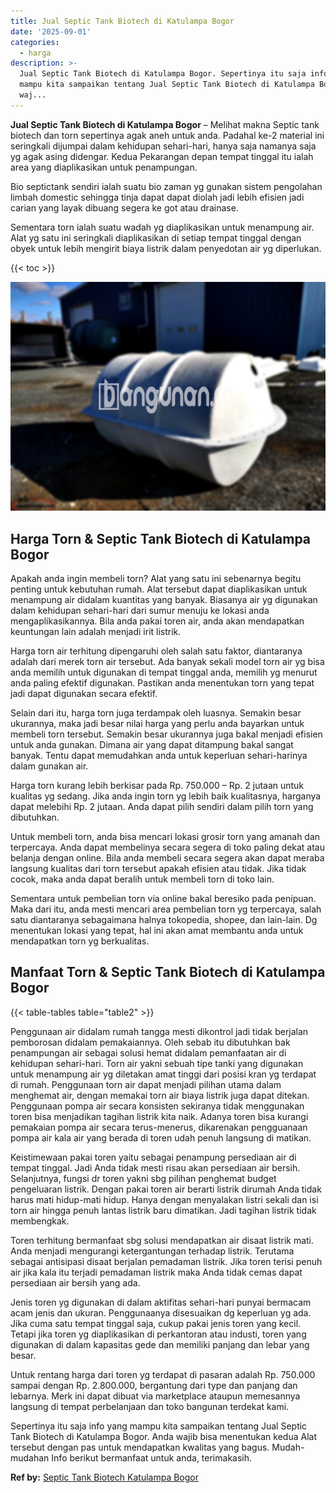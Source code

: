 ```yaml
---
title: Jual Septic Tank Biotech di Katulampa Bogor
date: '2025-09-01'
categories:
  - harga
description: >-
  Jual Septic Tank Biotech di Katulampa Bogor. Sepertinya itu saja info yang
  mampu kita sampaikan tentang Jual Septic Tank Biotech di Katulampa Bogor. Anda
  waj...
---
```


**Jual Septic Tank Biotech di Katulampa Bogor** – Melihat makna Septic tank biotech dan torn sepertinya agak aneh untuk anda. Padahal ke-2 material ini seringkali dijumpai dalam kehidupan sehari-hari, hanya saja namanya saja yg agak asing didengar. Kedua Pekarangan depan tempat tinggal itu ialah area yang diaplikasikan untuk penampungan.

Bio septictank sendiri ialah suatu bio zaman yg gunakan sistem pengolahan limbah domestic sehingga tinja dapat dapat diolah jadi lebih efisien jadi carian yang layak dibuang segera ke got atau drainase.

Sementara torn ialah suatu wadah yg diaplikasikan untuk menampung air. Alat yg satu ini seringkali diaplikasikan di setiap tempat tinggal dengan obyek untuk lebih mengirit biaya listrik dalam penyedotan air yg diperlukan.

{{< toc >}}

![Jual Septic Tank Biotech di Katulampa Bogor](/images/jual-bio-septictank-05.png)

## Harga Torn & Septic Tank Biotech di Katulampa Bogor

Apakah anda ingin membeli torn? Alat yang satu ini sebenarnya begitu penting untuk kebutuhan rumah. Alat tersebut dapat diaplikasikan untuk menampung air didalam kuantitas yang banyak. Biasanya air yg digunakan dalam kehidupan sehari-hari dari sumur menuju ke lokasi anda mengaplikasikannya. Bila anda pakai toren air, anda akan mendapatkan keuntungan lain adalah menjadi irit listrik.

Harga torn air terhitung dipengaruhi oleh salah satu faktor, diantaranya adalah dari merek torn air tersebut. Ada banyak sekali model torn air yg bisa anda memilih untuk digunakan di tempat tinggal anda, memilih yg menurut anda paling efektif digunakan. Pastikan anda menentukan torn yang tepat jadi dapat digunakan secara efektif.

Selain dari itu, harga torn juga terdampak oleh luasnya. Semakin besar ukurannya, maka jadi besar nilai harga yang perlu anda bayarkan untuk membeli torn tersebut. Semakin besar ukurannya juga bakal menjadi efisien untuk anda gunakan. Dimana air yang dapat ditampung bakal sangat banyak. Tentu dapat memudahkan anda untuk keperluan sehari-harinya dalam gunakan air.

Harga torn kurang lebih berkisar pada Rp. 750.000 – Rp. 2 jutaan untuk kualitas yg sedang. Jika anda ingin torn yg lebih baik kualitasnya, harganya dapat melebihi Rp. 2 jutaan. Anda dapat pilih sendiri dalam pilih torn yang dibutuhkan.

Untuk membeli torn, anda bisa mencari lokasi grosir torn yang amanah dan terpercaya. Anda dapat membelinya secara segera di toko paling dekat atau belanja dengan online. Bila anda membeli secara segera akan dapat meraba langsung kualitas dari torn tersebut apakah efisien atau tidak. Jika tidak cocok, maka anda dapat beralih untuk membeli torn di toko lain.

Sementara untuk pembelian torn via online bakal beresiko pada penipuan. Maka dari itu, anda mesti mencari area pembelian torn yg terpercaya, salah satu diantaranya sebagaimana halnya tokopedia, shopee, dan lain-lain. Dg menentukan lokasi yang tepat, hal ini akan amat membantu anda untuk mendapatkan torn yg berkualitas.

## Manfaat Torn & Septic Tank Biotech di Katulampa Bogor

{{< table-tables table="table2" >}}

Penggunaan air didalam rumah tangga mesti dikontrol jadi tidak berjalan pemborosan didalam pemakaiannya. Oleh sebab itu dibutuhkan bak penampungan air sebagai solusi hemat didalam pemanfaatan air di kehidupan sehari-hari. Torn air yakni sebuah tipe tanki yang digunakan untuk menampung air yg diletakan amat tinggi dari posisi kran yg terdapat di rumah. Penggunaan torn air dapat menjadi pilihan utama dalam menghemat air, dengan memakai torn air biaya listrik juga dapat ditekan. Penggunaan pompa air secara konsisten sekiranya tidak menggunakan toren bisa menjadikan tagihan listrik kita naik. Adanya toren bisa kurangi pemakaian pompa air secara terus-menerus, dikarenakan pengguanaan pompa air kala air yang berada di toren udah penuh langsung di matikan.

Keistimewaan pakai toren yaitu sebagai penampung persediaan air di tempat tinggal. Jadi Anda tidak mesti risau akan persediaan air bersih. Selanjutnya, fungsi dr toren yakni sbg pilihan penghemat budget pengeluaran listrik. Dengan pakai toren air berarti listrik dirumah Anda tidak harus mati hidup-mati hidup. Hanya dengan menyalakan listri sekali dan isi torn air hingga penuh lantas listrik baru dimatikan. Jadi tagihan listrik tidak membengkak.

Toren terhitung bermanfaat sbg solusi mendapatkan air disaat listrik mati. Anda menjadi mengurangi ketergantungan terhadap listrik. Terutama sebagai antisipasi disaat berjalan pemadaman listrik. Jika toren terisi penuh air jika kala itu terjadi pemadaman listrik maka Anda tidak cemas dapat persediaan air bersih yang ada.

Jenis toren yg digunakan di dalam aktifitas sehari-hari punyai bermacam acam jenis dan ukuran. Penggunaanya disesuaikan dg keperluan yg ada. Jika cuma satu tempat tinggal saja, cukup pakai jenis toren yang kecil. Tetapi jika toren yg diaplikasikan di perkantoran atau industi, toren yang digunakan di dalam kapasitas gede dan memiliki panjang dan lebar yang besar.

Untuk rentang harga dari toren yg terdapat di pasaran adalah Rp. 750.000 sampai dengan Rp. 2.800.000, bergantung dari type dan panjang dan lebarnya. Merk ini dapat dibuat via marketplace ataupun memesannya langsung di tempat perbelanjaan dan toko bangunan terdekat kami.

Sepertinya itu saja info yang mampu kita sampaikan tentang Jual Septic Tank Biotech di Katulampa Bogor. Anda wajib bisa menentukan kedua Alat tersebut dengan pas untuk mendapatkan kwalitas yang bagus. Mudah-mudahan Info berikut bermanfaat untuk anda, terimakasih.

**Ref by:** [Septic Tank Biotech Katulampa Bogor](https://id.wikipedia.org/wiki/Septic)
